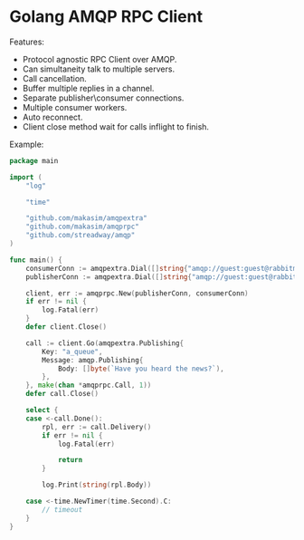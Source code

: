 # Golang AMQP RPC Client

Features:

* Protocol agnostic RPC Client over AMQP.
* Can simultaneity talk to multiple servers.
* Call cancellation.
* Buffer multiple replies in a channel.
* Separate publisher\consumer connections.
* Multiple consumer workers.
* Auto reconnect.
* Client close method wait for calls inflight to finish.

Example:

```go
package main

import (
	"log"

	"time"

	"github.com/makasim/amqpextra"
	"github.com/makasim/amqprpc"
	"github.com/streadway/amqp"
)

func main() {
	consumerConn := amqpextra.Dial([]string{"amqp://guest:guest@rabbitmq:5672/amqprpc"})
	publisherConn := amqpextra.Dial([]string{"amqp://guest:guest@rabbitmq:5672/amqprpc"})

	client, err := amqprpc.New(publisherConn, consumerConn)
	if err != nil {
		log.Fatal(err)
	}
	defer client.Close()

	call := client.Go(amqpextra.Publishing{
		Key: "a_queue",
		Message: amqp.Publishing{
			Body: []byte(`Have you heard the news?`),
		},
	}, make(chan *amqprpc.Call, 1))
	defer call.Close()

	select {
	case <-call.Done():
		rpl, err := call.Delivery()
		if err != nil {
			log.Fatal(err)

			return
		}

		log.Print(string(rpl.Body))

	case <-time.NewTimer(time.Second).C:
        // timeout
	}
}

```
